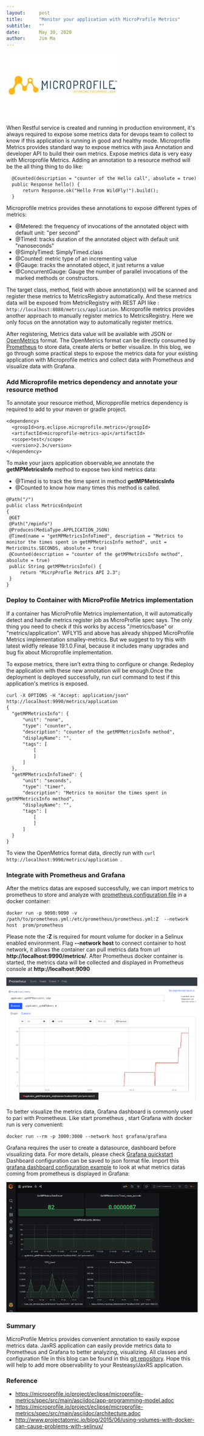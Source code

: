 ```yaml
---
layout:     post
title:      "Monitor your application with MicroProfile Metrics"
subtitle:   ""
date:       May 30, 2020
author:     Jim Ma
---
```

![MicroProfile](/img/blog/20200530/microprofile.jpeg)

When Restful service is created and running in production environment, it's always required to expose some metrics data for devops team to collect to know if this application is running in good and healthy mode.
Microprofile Metrics provides standard way to expose metrics with java Annotation and developer API to build their own metrics. Expose metrics data is very easy with Microprofile Metrics. Adding an annotation to a resource method will be the all thing thing to do like:

```
  @Counted(description = "counter of the Hello call", absolute = true)
  public Response hello() {
      return Response.ok("Hello From WildFly!").build();
  }
```

Microprofile metrics provides these annotations to expose different types of metrics:

- @Metered:  the frequency of invocations of the annotated object with default unit: "per second"
- @Timed: tracks duration of the annotated object with default unit "nanoseconds"
- @SimplyTimed: SimplyTimed.class
- @Counted: metric type of an incrementing value
- @Gauge:  tracks the annotated object, it just returns a value
- @ConcurrentGauge: Gauge the number of parallel invocations of the marked methods or constructors.

The target class, method,  field with above annotation(s) will be scanned and register these metrics to MetricsRegistry automatically. And these metrics data will be exposed from MetricRegistry with REST API like : `http://localhost:8080/metrics/application`. Microprofile metrics provides another approach to manually register metrics to MetricsRegistry. Here we only focus on the annotation way to automatically register metrics.

After registering, Metrics data value will be available with JSON or [OpenMetrics](https://openmetrics.io/) format. The OpenMetrics format can be directly consumed by [Prometheus](https://prometheus.io) to store data, create alerts or better visualize.
In this blog, we go through some practical steps to expose the metrics data for your existing application with Microprofile metrics and collect data with Prometheus and visualize data with Grafana.

### Add Microprofile metrics dependency and annotate your resource method
 
To annotate your resource method, Micropprofile metrics dependency is required to add to your maven or gradle project.
 
```
<dependency>
  <groupId>org.eclipse.microprofile.metrics</groupId>
  <artifactId>microprofile-metrics-api</artifactId>
  <scope>test</scope>
  <version>2.3</version>
</dependency>
```
To make your jaxrs application observable,we annotate the **getMPMetricsInfo** method to expose two kind metrics data:
- @Timed is to track the time spent in method **getMPMetricsInfo**
- @Counted to know how many times this method is called.   

```
@Path("/")
public class MetricsEndpoint
{
 @GET
 @Path("/mpinfo")
 @Produces(MediaType.APPLICATION_JSON)
 @Timed(name = "getMPMetricsInfoTimed", description = "Metrics to monitor the times spent in getMPMetricsInfo method", unit = MetricUnits.SECONDS, absolute = true)
 @Counted(description = "counter of the getMPMetricsInfo method", absolute = true)
 public String getMPMetricsInfo() {
     return "MicrpProfle Metrics API 2.3";
 }
}
```


### Deploy to Container with MicroProfile Metrics implementation

If a container has MicroProfile Metrics implementation, it will automatically detect and handle metrics register job as MicroProfile spec says. The only thing you need to check if this works by access "/metrics/base" or  "metrics/application". WFLY15 and above has already shipped MicroProfile Metrics implementation smalley-metrics. But we suggest to try this with latest wildfly release 19.1.0.Final, because it includes many upgrades and bug fix about Microprofile implementation.

To expose metrics, there isn't extra thing to configure or change. Redeploy the application with these new annotation will be enough.Once the deployment is deployed successfully, run curl command
to test if this application's metrics is exposed.

```
curl -X OPTIONS -H "Accept: application/json" http://localhost:9990/metrics/application
{
  "getMPMetricsInfo": {
      "unit": "none",
      "type": "counter",
      "description": "counter of the getMPMetricsInfo method",
      "displayName": "",
      "tags": [
          [
          ]
      ]
  },
  "getMPMetricsInfoTimed": {
      "unit": "seconds",
      "type": "timer",
      "description": "Metrics to monitor the times spent in getMPMetricsInfo method",
      "displayName": "",
      "tags": [
          [
          ]
      ]
  }
}
```
To view the OpenMetrics format data, directly run with `curl http://localhost:9990/metrics/application `.

### Integrate with Prometheus and Grafana

After the metrics datas are exposed successfully, we can import metrics to prometheus to store and analyze with [prometheus configuration file](https://github.com/jimma/resteasy-quickstart/blob/master/microprofile-metrics/prometheus.yml) in a docker container:

```
docker run -p 9090:9090 -v /path/to/prometheus.yml:/etc/prometheus/prometheus.yml:Z  --network host  prom/prometheus
```

Please note the **:Z** is required for mount volume for docker in a Selinux enabled environment. Flag **--network host**  to connect container to host network, it allows the container can pull metrics data from url **http://localhost:9990/metrics/**.  After Prometheus docker container is started, the metrics data will be collected and displayed in Prometheus console at **http://localhost:9090**

![prometheus console](/img/blog/20200530/prometheus.png)

To better visualize the metrics data, Grafana dashboard is commonly used to pari with Prometheus. Like start prometheus , start Grafana with docker run is very convenient:

```
docker run --rm -p 3000:3000 --network host grafana/grafana
```

Grafana requires the user to create a datasource, dashboard before visualizing data. For more details, please check [Grafana quickstart](https://grafana.com/docs/grafana/latest/getting-started/getting-started)
Dashboard configuration can be saved to json format file. Import this [grafana dashboard configuration example](https://github.com/jimma/resteasy-quickstart/blob/master/microprofile-metrics/grafana.json) to look at what metrics datas coming from prometheus is displayed in Grafana:

![grafana dashboard](/img/blog/20200530/grafana.png)

### Summary

MicroProfile Metrics provides convenient annotation to easily expose metrics data. JaxRS application can easily provide metrics data to Prometheus and Grafana to better analyzing, visualizing. All classes and configuration file in this blog can be found in this [git repository](https://github.com/jimma/resteasy-quickstart/tree/master/microprofile-metrics). Hope this will help to add more observability to your Resteasy/JaxRS application.

### Reference
- https://microprofile.io/project/eclipse/microprofile-metrics/spec/src/main/asciidoc/app-programming-model.adoc
- https://microprofile.io/project/eclipse/microprofile-metrics/spec/src/main/asciidoc/architecture.adoc
- http://www.projectatomic.io/blog/2015/06/using-volumes-with-docker-can-cause-problems-with-selinux/
 
 
 
 
 


